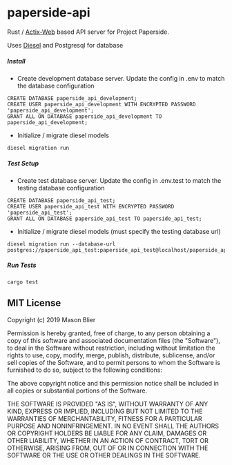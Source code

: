 paperside-api
===

Rust / [Actix-Web](https://github.com/actix/actix-web) based API server for Project Paperside.

Uses [Diesel](https://github.com/diesel-rs/diesel) and Postgresql for database


##### Install

- Create development database server. Update the config in .env to match the database configuration

```
CREATE DATABASE paperside_api_development;
CREATE USER paperside_api_development WITH ENCRYPTED PASSWORD 'paperside_api_development';
GRANT ALL ON DATABASE paperside_api_development TO paperside_api_development;
```

- Initialize / migrate diesel models

```
diesel migration run
```


##### Test Setup

- Create test database server. Update the config in .env.test to match the testing database configuration

```
CREATE DATABASE paperside_api_test;
CREATE USER paperside_api_test WITH ENCRYPTED PASSWORD 'paperside_api_test';
GRANT ALL ON DATABASE paperside_api_test TO paperside_api_test;
```

- Initialize / migrate diesel models (must specify the testing database url)

```
diesel migration run --database-url postgres://paperside_api_test:paperside_api_test@localhost/paperside_api_test
```

##### Run Tests

```
cargo test
```


MIT License
---
Copyright (c) 2019 Mason Blier

Permission is hereby granted, free of charge, to any person obtaining a copy of this software and associated documentation files (the "Software"), to deal in the Software without restriction, including without limitation the rights to use, copy, modify, merge, publish, distribute, sublicense, and/or sell copies of the Software, and to permit persons to whom the Software is furnished to do so, subject to the following conditions:

The above copyright notice and this permission notice shall be included in all copies or substantial portions of the Software.

THE SOFTWARE IS PROVIDED "AS IS", WITHOUT WARRANTY OF ANY KIND, EXPRESS OR IMPLIED, INCLUDING BUT NOT LIMITED TO THE WARRANTIES OF MERCHANTABILITY, FITNESS FOR A PARTICULAR PURPOSE AND NONINFRINGEMENT. IN NO EVENT SHALL THE AUTHORS OR COPYRIGHT HOLDERS BE LIABLE FOR ANY CLAIM, DAMAGES OR OTHER LIABILITY, WHETHER IN AN ACTION OF CONTRACT, TORT OR OTHERWISE, ARISING FROM, OUT OF OR IN CONNECTION WITH THE SOFTWARE OR THE USE OR OTHER DEALINGS IN THE SOFTWARE.
